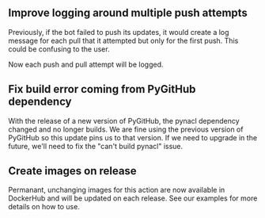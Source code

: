 ## Improve logging around multiple push attempts

Previously, if the bot failed to push its updates, it would create a log message for each pull that it attempted but only for the first push. This could be confusing to the user.

Now each push and pull attempt will be logged.

## Fix build error coming from PyGitHub dependency

With the release of a new version of PyGitHub, the pynacl dependency changed and no longer builds. We are fine using the previous version of PyGitHub so this update pins us to that version. If we need to upgrade in the future, we'll need to fix the "can't build pynacl" issue.

## Create images on release

Permanant, unchanging images for this action are now available in DockerHub and will be updated on each release. See our examples for more details on how to use.

